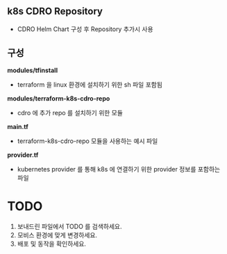 ## k8s CDRO Repository 

- CDRO Helm Chart 구성 후 Repository 추가시 사용

## 구성

**modules/tfinstall** 
- terraform 을 linux 환경에 설치하기 위한 sh 파일 포함됨

**modules/terraform-k8s-cdro-repo** 
- cdro 에 추가 repo 를 설치하기 위한 모듈
 
**main.tf**
- terraform-k8s-cdro-repo 모듈을 사용하는 예시 파일

**provider.tf**
- kubernetes provider 를 통해 k8s 에 연결하기 위한 provider 정보를 포함하는 파일

# TODO

1. 보내드린 파일에서 TODO 를 검색하세요.
2. 모비스 환경에 맞게 변경하세요.
3. 배포 및 동작을 확인하세요.